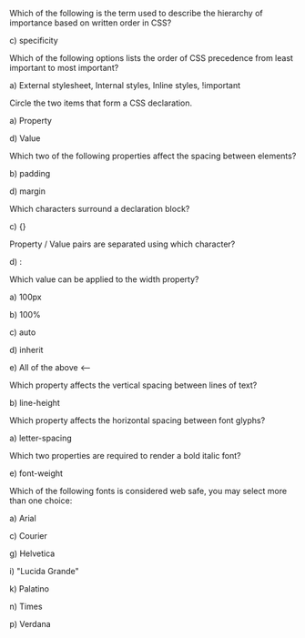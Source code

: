 Which of the following is the term used to describe the hierarchy of importance based on written order in CSS?

c) specificity

Which of the following options lists the order of CSS precedence from least important to most important?

a) External stylesheet, Internal styles, Inline styles, !important

Circle the two items that form a CSS declaration.

a) Property

d) Value

Which two of the following properties affect the spacing between elements?

b) padding

d) margin

Which characters surround a declaration block?

c) {}

Property / Value pairs are separated using which character?

d) :

Which value can be applied to the width property?

a) 100px

b) 100%

c) auto

d) inherit

e) All of the above <--

Which property affects the vertical spacing between lines of text?

b) line-height

Which property affects the horizontal spacing between font glyphs?

a) letter-spacing

Which two properties are required to render a bold italic font?

e) font-weight

Which of the following fonts is considered web safe, you may select more than one choice:

a) Arial

c) Courier

g) Helvetica

i) "Lucida Grande"

k) Palatino

n) Times

p) Verdana